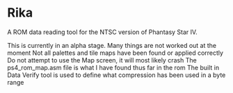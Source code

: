 # Rika
A ROM data reading tool for the NTSC version of Phantasy Star IV.

This is currently in an alpha stage. Many things are not worked out at the moment
Not all palettes and tile maps have been found or applied correctly
Do not attempt to use the Map screen, it will most likely crash
The ps4_rom_map.asm file is what I have found thus far in the rom
The built in Data Verify tool is used to define what compression has been used in a byte range
